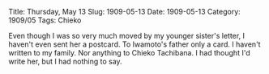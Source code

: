 Title: Thursday, May 13
Slug: 1909-05-13
Date: 1909-05-13
Category: 1909/05
Tags: Chieko

Even though I was so very much moved by my younger sister's letter, I haven't even sent her a postcard. To Iwamoto's father only a card. I haven't  written to my family. Nor anything to Chieko Tachibana. I had thought I'd write her, but I had nothing to say.